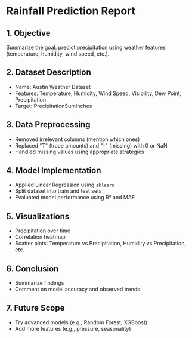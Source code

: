 # Rainfall Prediction Report

## 1. Objective
Summarize the goal: predict precipitation using weather features (temperature, humidity, wind speed, etc.).

## 2. Dataset Description
- Name: Austin Weather Dataset
- Features: Temperature, Humidity, Wind Speed, Visibility, Dew Point, Precipitation
- Target: PrecipitationSumInches

## 3. Data Preprocessing
- Removed irrelevant columns (mention which ones)
- Replaced "T" (trace amounts) and "-" (missing) with 0 or NaN
- Handled missing values using appropriate strategies

## 4. Model Implementation
- Applied Linear Regression using `sklearn`
- Split dataset into train and test sets
- Evaluated model performance using R² and MAE

## 5. Visualizations
- Precipitation over time
- Correlation heatmap
- Scatter plots: Temperature vs Precipitation, Humidity vs Precipitation, etc.

## 6. Conclusion
- Summarize findings
- Comment on model accuracy and observed trends

## 7. Future Scope
- Try advanced models (e.g., Random Forest, XGBoost)
- Add more features (e.g., pressure, seasonality)
